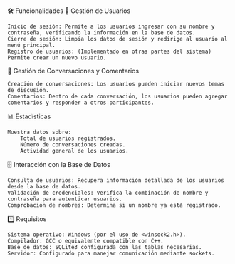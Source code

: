 🛠️ Funcionalidades
🔐 Gestión de Usuarios

    Inicio de sesión: Permite a los usuarios ingresar con su nombre y contraseña, verificando la información en la base de datos.
    Cierre de sesión: Limpia los datos de sesión y redirige al usuario al menú principal.
    Registro de usuarios: (Implementado en otras partes del sistema) Permite crear un nuevo usuario.

💬 Gestión de Conversaciones y Comentarios

    Creación de conversaciones: Los usuarios pueden iniciar nuevos temas de discusión.
    Comentarios: Dentro de cada conversación, los usuarios pueden agregar comentarios y responder a otros participantes.

📊 Estadísticas

    Muestra datos sobre:
        Total de usuarios registrados.
        Número de conversaciones creadas.
        Actividad general de los usuarios.

🗄️ Interacción con la Base de Datos

    Consulta de usuarios: Recupera información detallada de los usuarios desde la base de datos.
    Validación de credenciales: Verifica la combinación de nombre y contraseña para autenticar usuarios.
    Comprobación de nombres: Determina si un nombre ya está registrado.
    
1️⃣ Requisitos

    Sistema operativo: Windows (por el uso de <winsock2.h>).
    Compilador: GCC o equivalente compatible con C++.
    Base de datos: SQLite3 configurada con las tablas necesarias.
    Servidor: Configurado para manejar comunicación mediante sockets.
